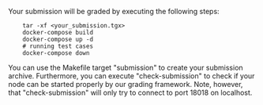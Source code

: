 Your submission will be graded by executing the following steps:

```
    tar -xf <your_submission.tgx>
    docker-compose build
    docker-compose up -d
    # running test cases
    docker-compose down
```

You can use the Makefile target "submission" to create your submission archive. 
Furthermore, you can execute "check-submission" to check if your node can be started properly by our grading framework.
Note, however, that "check-submission" will only try to connect to port 18018 on localhost.